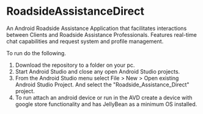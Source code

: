 # RoadsideAssistanceDirect
An Android Roadside Assistance Application that facilitates interactions between Clients and Roadside Assistance Professionals. Features real-time chat capabilities and request system and profile management.

To run do the following.
1. Download the repository to a folder on your pc.
2. Start Android Studio and close any open Android Studio projects.
3. From the Android Studio menu select File > New > Open existing Android Studio Project. And select the "Roadside_Assistance_Direct" project.
4. To run attach an android device or run in the AVD create a device with google store functionality and has JellyBean as a minimum OS installed.
